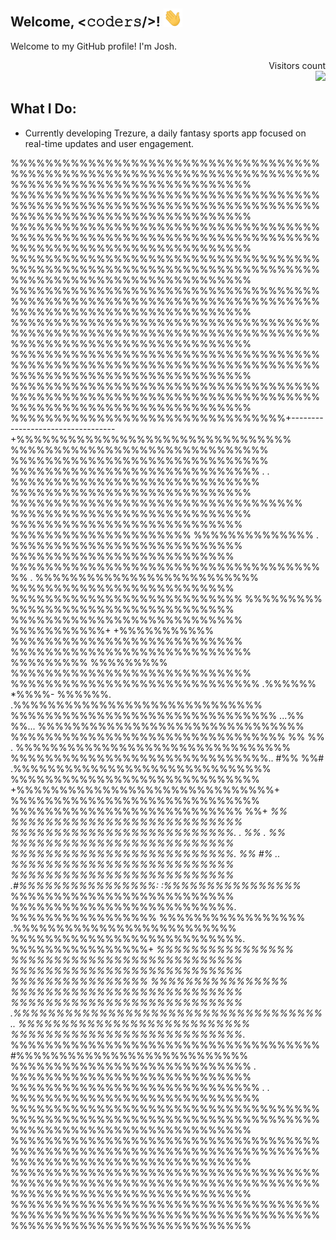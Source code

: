 ## Welcome, <𝚌𝚘𝚍𝚎𝚛𝚜/>! <img src="https://raw.githubusercontent.com/ABSphreak/ABSphreak/master/gifs/Hi.gif" width="30px"></h2>


Welcome to my GitHub profile! I'm Josh.



<p align="right"> 
  Visitors count<br>
  <img src="https://profile-counter.glitch.me/josh2c/count.svg" />
</p>

## What I Do:


- Currently developing Trezure, a daily fantasy sports app focused on real-time updates and user engagement.



%%%%%%%%%%%%%%%%%%%%%%%%%%%%%%%%%%%%%%%%%%%%%%%%%%%%%%%%%%%%%%%%%%%%%%%%%%%%%%%%%%%%%%%%%%%%%%%%%%%%
%%%%%%%%%%%%%%%%%%%%%%%%%%%%%%%%%%%%%%%%%%%%%%%%%%%%%%%%%%%%%%%%%%%%%%%%%%%%%%%%%%%%%%%%%%%%%%%%%%%%
%%%%%%%%%%%%%%%%%%%%%%%%%%%%%%%%%%%%%%%%%%%%%%%%%%%%%%%%%%%%%%%%%%%%%%%%%%%%%%%%%%%%%%%%%%%%%%%%%%%%
%%%%%%%%%%%%%%%%%%%%%%%%%%%%%%%%%%%%%%%%%%%%%%%%%%%%%%%%%%%%%%%%%%%%%%%%%%%%%%%%%%%%%%%%%%%%%%%%%%%%
%%%%%%%%%%%%%%%%%%%%%%%%%%%%%%%%%%%%%%%%%%%%%%%%%%%%%%%%%%%%%%%%%%%%%%%%%%%%%%%%%%%%%%%%%%%%%%%%%%%%
%%%%%%%%%%%%%%%%%%%%%%%%%%%%%%%%%%%%%%%%%%%%%%%%%%%%%%%%%%%%%%%%%%%%%%%%%%%%%%%%%%%%%%%%%%%%%%%%%%%%
%%%%%%%%%%%%%%%%%%%%%%%%%%%%%%%%%%%%%%%%%%%%%%%%%%%%%%%%%%%%%%%%%%%%%%%%%%%%%%%%%%%%%%%%%%%%%%%%%%%%
%%%%%%%%%%%%%%%%%%%%%%%%%%%%%%%%%%%%%%%%%%%%%%%%%%%%%%%%%%%%%%%%%%%%%%%%%%%%%%%%%%%%%%%%%%%%%%%%%%%%
%%%%%%%%%%%%%%%%%%%%%%%%%%%%%%%%+----------------------------------+%%%%%%%%%%%%%%%%%%%%%%%%%%%%%%%%
%%%%%%%%%%%%%%%%%%%%%%%%%%%%%%                                        %%%%%%%%%%%%%%%%%%%%%%%%%%%%%%
%%%%%%%%%%%%%%%%%%%%%%%%%%%%%    .                              .      %%%%%%%%%%%%%%%%%%%%%%%%%%%%%
%%%%%%%%%%%%%%%%%%%%%%%%%%%%     %%%%%%%%%%%%%%%%%%%%%%%%%%%%%%%%%%     %%%%%%%%%%%%%%%%%%%%%%%%%%%%
%%%%%%%%%%%%%%%%%%%%%%%%%%%     %%%%%%%%%%%%%%%%%%%%% %%%%%%%%%%%%%%  .  %%%%%%%%%%%%%%%%%%%%%%%%%%%
%%%%%%%%%%%%%%%%%%%%%%%%%%     %%%%%%%%%%%%%%%%%%%%%%%%%%%%%%%%%%%%%%   . %%%%%%%%%%%%%%%%%%%%%%%%%%
%%%%%%%%%%%%%%%%%%%%%%%%%%     %%%%%%%%%%%%%%%%%%%%%%%%%%%  %%%%%%%%%     %%%%%%%%%%%%%%%%%%%%%%%%%%
%%%%%%%%%%%%%%%%%%%%%%%%%%%     %%%%%%%%%%%+            +%%%%%%%%%%%     %%%%%%%%%%%%%%%%%%%%%%%%%%%
%%%%%%%%%%%%%%%%%%%%%%%%%%%%     %%%%%%%%%                %%%%%%%%%     %%%%%%%%%%%%%%%%%%%%%%%%%%%%
%%%%%%%%%%%%%%%%%%%%%%%%%%%%%     .%%%%%%          *%%%%-  %%%%%%.    .%%%%%%%%%%%%%%%%%%%%%%%%%%%%%
%%%%%%%%%%%%%%%%%%%%%%%%%%%%%%%     ...%%                  %%...     %%%%%%%%%%%%%%%%%%%%%%%%%%%%%%%
%%%%%%%%%%%%%%%%%%%%%%%%%%%%%%%%        %%                %%      . %%%%%%%%%%%%%%%%%%%%%%%%%%%%%%%%
%%%%%%%%%%%%%%%%%%%%%%%%%%%%%%..         #%%            %%#          .%%%%%%%%%%%%%%%%%%%%%%%%%%%%%%
%%%%%%%%%%%%%%%%%%%%%%%%%%%%%     +%%%%%%%%%%%%%%%%%%%%%%%%%%%%%%+     %%%%%%%%%%%%%%%%%%%%%%%%%%%%%
%%%%%%%%%%%%%%%%%%%%%%%%%%%                   %%+  *%%                   %%%%%%%%%%%%%%%%%%%%%%%%%%%
%%%%%%%%%%%%%%%%%%%%%%%%%%.           .      %%  .   %%                   %%%%%%%%%%%%%%%%%%%%%%%%%%
%%%%%%%%%%%%%%%%%%%%%%%%%%.                  %%      #%              ..   %%%%%%%%%%%%%%%%%%%%%%%%%%
%%%%%%%%%%%%%%%%%%%%%%%%%%   .#%%%%%%%%%%%%%%%%:    :%%%%%%%%%%%%%%%%*    %%%%%%%%%%%%%%%%%%%%%%%%%%
%%%%%%%%%%%%%%%%%%%%%%%%%%.    %%%%%%%%%%%%%%%%%    %%%%%%%%%%%%%%%%%    .%%%%%%%%%%%%%%%%%%%%%%%%%%
%%%%%%%%%%%%%%%%%%%%%%%%%%%.   %%%%%%%%%%%%%%%%+    *%%%%%%%%%%%%%%%%    %%%%%%%%%%%%%%%%%%%%%%%%%%%
%%%%%%%%%%%%%%%%%%%%%%%%%%%    %%%%%%%%%%%%%%%%      %%%%%%%%%%%%%%%%    %%%%%%%%%%%%%%%%%%%%%%%%%%%
%%%%%%%%%%%%%%%%%%%%%%%%%%%    .%%%%%%%%%%%%%%%%%%%%%%%%%%%%%%%%%%%%  .. %%%%%%%%%%%%%%%%%%%%%%%%%%%
%%%%%%%%%%%%%%%%%%%%%%%%%%%*.   %%%%%%%%%%%%%%%%%%%%%%%%%%%%%%%%%%%%    #%%%%%%%%%%%%%%%%%%%%%%%%%%%
%%%%%%%%%%%%%%%%%%%%%%%%%%%%          .                                 %%%%%%%%%%%%%%%%%%%%%%%%%%%%
%%%%%%%%%%%%%%%%%%%%%%%%%%%%%              .     .                     %%%%%%%%%%%%%%%%%%%%%%%%%%%%%
%%%%%%%%%%%%%%%%%%%%%%%%%%%%%%%%%%%%%%%%%%%%%%%%%%%%%%%%%%%%%%%%%%%%%%%%%%%%%%%%%%%%%%%%%%%%%%%%%%%%
%%%%%%%%%%%%%%%%%%%%%%%%%%%%%%%%%%%%%%%%%%%%%%%%%%%%%%%%%%%%%%%%%%%%%%%%%%%%%%%%%%%%%%%%%%%%%%%%%%%%
%%%%%%%%%%%%%%%%%%%%%%%%%%%%%%%%%%%%%%%%%%%%%%%%%%%%%%%%%%%%%%%%%%%%%%%%%%%%%%%%%%%%%%%%%%%%%%%%%%%%
%%%%%%%%%%%%%%%%%%%%%%%%%%%%%%%%%%%%%%%%%%%%%%%%%%%%%%%%%%%%%%%%%%%%%%%%%%%%%%%%%%%%%%%%%%%%%%%%%%%%



